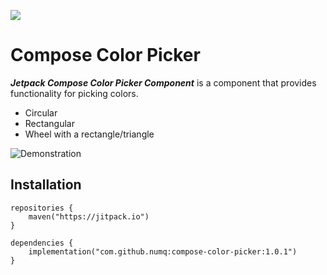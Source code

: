 <a href="https://www.buymeacoffee.com/numq"><img src="https://img.buymeacoffee.com/button-api/?text=Buy me a one way ticket&emoji=✈️&slug=numq&button_colour=5F7FFF&font_colour=ffffff&font_family=Inter&outline_colour=000000&coffee_colour=FFDD00" /></a>

# Compose Color Picker

**_Jetpack Compose Color Picker Component_** is a component that provides functionality for picking colors.

- Circular
- Rectangular
- Wheel with a rectangle/triangle

![Demonstration](media/demo.gif)

## Installation

```
repositories {
    maven("https://jitpack.io")
}

dependencies {
    implementation("com.github.numq:compose-color-picker:1.0.1")
}
```